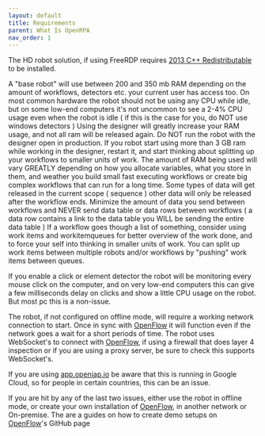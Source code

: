 ```yaml
---
layout: default
title: Requirements
parent: What Is OpenRPA
nav_order: 1
---
```

The HD robot solution, if using FreeRDP requires [2013 C++ Redistributable](https://www.microsoft.com/en-us/download/details.aspx?id=40784) to be installed.

A "base robot" will use between 200 and 350 mb RAM depending on the amount of workflows, detectors etc. your current user has access too.
On most common hardware the robot should not be using any CPU while idle, but on some low-end computers it's not uncommon to see a 2-4% CPU usage even when the robot is idle ( if this is the case for you, do NOT use windows detectors )
Using the designer will greatly increase your RAM usage, and not all ram will be released again. Do NOT run the robot with the designer open in production. If you robot start using more than 3 GB ram while working in the designer, restart it, and start thinking about splitting up your workflows to smaller units of work.
The amount of RAM being used will vary GREATLY depending on how you allocate variables, what you store in them, and weather you build small fast executing workflows or create big complex workflows that can run for a long time. Some types of data will get released in the current scope ( sequence ) other data will only be released after the workflow ends. Minimize the amount of data you send between workflows and NEVER send data table or data rows between workflows ( a data row contains a link to the data table you WILL be sending the entire data table )
If a workflow goes though a list of something, consider using work items and workitemqueues for better overview of the work done, and to force your self into thinking in smaller units of work. You can split up work items between multiple robots and/or workflows by "pushing" work items between queues.

If you enable a click or element detector the robot will be monitoring every mouse click on the computer, and on very low-end computers this can give a few milliseconds delay on clicks and show a little CPU usage on the robot. But most pc this is a non-issue.

The robot, if not configured on offline mode, will require a working network connection to start. Once in sync with [OpenFlow](https://github.com/open-rpa/openflow) it will function even if the network goes a wait for a short periods of time.
The robot uses WebSocket's to connect with [OpenFlow](https://github.com/open-rpa/openflow), if using a firewall that does layer 4 inspection or if you are using a proxy server, be sure to check this supports WebSocket's. 

If you are using [app.openiap.io](https://app.openiap.io) be aware that this is running in Google Cloud, so for people in certain countries, this can be an issue. 

If you are hit by any of the last two issues, either use the robot in offline mode, or create your own installation of [OpenFlow](https://github.com/open-rpa/openflow), in another network or On-premise. The are a guides on how to create demo setups on [OpenFlow](https://github.com/open-rpa/openflow)'s GitHub page